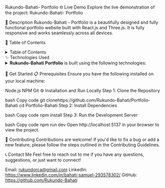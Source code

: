 Rukundo-Bahati- Portfolio 🌐 Live Demo Explore the live demonstration of the project:
Rukundo-Bahati- Portfolio

📝 Description Rukundo-Bahati - Portfolio is a beautifully designed and fully functional portfolio
website built with React.js and Three.js. It is fully responsive and works seamlessly across all
devices.

📖 Table of Contents

<details><summary>Table of Contents</summary>
Live Demo
Description
Technologies Used
Get Started
Prerequisites
Installation and Run Locally
Scripts
Environment Variables
Deployment
Contributing
Acknowledgements
Contact Me
License
</details>
✨ Technologies Used
<details><summary><b>Rukundo-Bahati Portfolio</b> is built using the following technologies:</summary>
TypeScript
Vite
React.js
Three.js
Framer Motion
Tailwind CSS
ESLint
Prettier
Vercel
</details><br/>
🧰 Get Started
📋 Prerequisites
Ensure you have the following installed on your local machine:

Node.js NPM Git ⚙️ Installation and Run Locally Step 1: Clone the Repository

bash Copy code git clonehttps://github.com/Rukundo-Bahati/Portfolio-Bahati cd Portfolio-Bahati Step
2: Install Dependencies

bash Copy code npm install Step 3: Run the Development Server

bash Copy code npm run dev Open http://localhost:5137 in your browser to view the project.

🔧 Contributing Contributions are welcome! If you'd like to fix a bug or add a new feature, please
follow the steps outlined in the Contributing Guidelines.

📞 Contact Me Feel free to reach out to me if you have any questions, suggestions, or just want to
connect!

Email: rukundorca@gmail.com LinkedIn: https://www.linkedin.com/in/bahati-samuel-293578302/ GitHub:
https://github.com/Rukundo-Bahati
